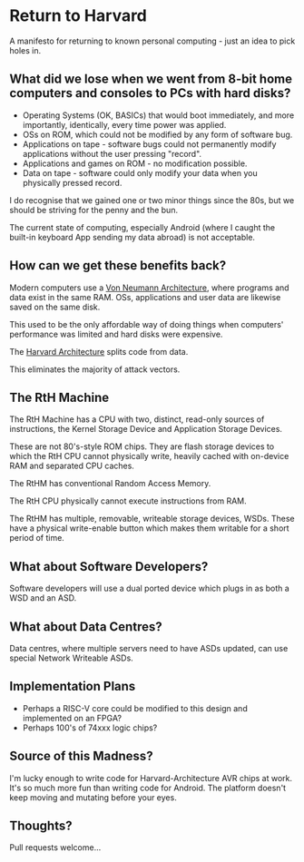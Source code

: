 # Return to Harvard
A manifesto for returning to known personal computing - just an idea to pick holes in.

## What did we lose when we went from 8-bit home computers and consoles to PCs with hard disks?

- Operating Systems (OK, BASICs) that would boot immediately, and more importantly, identically, every time power was applied.
- OSs on ROM, which could not be modified by any form of software bug.
- Applications on tape - software bugs could not permanently modify applications without the user pressing "record".
- Applications and games on ROM - no modification possible.
- Data on tape - software could only modify your data when you physically pressed record.

I do recognise that we gained one or two minor things since the 80s, but we should be striving for the penny and the bun.

The current state of computing, especially Android (where I caught the built-in keyboard App sending my data abroad) is not acceptable.

## How can we get these benefits back?

Modern computers use a <a href="https://en.wikipedia.org/wiki/Von_Neumann_architecture">Von Neumann Architecture</a>, where programs and data exist in the same RAM.  OSs, applications and user data are likewise saved on the same disk.

This used to be the only affordable way of doing things when computers' performance was limited and hard disks were expensive.

The <a href="https://en.wikipedia.org/wiki/Harvard_architecture">Harvard Architecture</a> splits code from data.

This eliminates the majority of attack vectors.

## The RtH Machine

The RtH Machine has a CPU with two, distinct, read-only sources of instructions, the Kernel Storage Device and Application Storage Devices.

These are not 80's-style ROM chips.  They are flash storage devices to which the RtH CPU cannot physically write, heavily cached with on-device RAM and separated CPU caches.

The RtHM has conventional Random Access Memory.

The RtH CPU physically cannot execute instructions from RAM.

The RtHM has multiple, removable, writeable storage devices, WSDs.  These have a physical write-enable button which makes them writable for a short period of time.

## What about Software Developers?

Software developers will use a dual ported device which plugs in as both a WSD and an ASD.

## What about Data Centres?

Data centres, where multiple servers need to have ASDs updated, can use special Network Writeable ASDs.

## Implementation Plans

- Perhaps a RISC-V core could be modified to this design and implemented on an FPGA?
- Perhaps 100's of 74xxx logic chips?

## Source of this Madness?

I'm lucky enough to write code for Harvard-Architecture AVR chips at work.  It's so much more fun than writing code for Android. The platform doesn't keep moving and mutating before your eyes.

## Thoughts?

Pull requests welcome...
